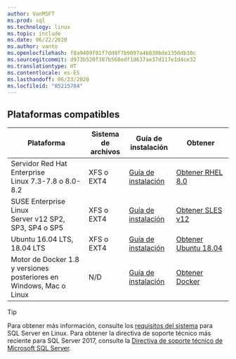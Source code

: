 ```yaml
---
author: VanMSFT
ms.prod: sql
ms.technology: linux
ms.topic: include
ms.date: 06/22/2020
ms.author: vanto
ms.openlocfilehash: f8a9409f01f7dd8f7b9097a4b838bde1350db30c
ms.sourcegitcommit: d973b520f387b568edf1d637ae37d117e1d4ce32
ms.translationtype: HT
ms.contentlocale: es-ES
ms.lasthandoff: 06/23/2020
ms.locfileid: "85215784"
---
```

## <a name="supported-platforms"></a>Plataformas compatibles

| Plataforma | Sistema de archivos | Guía de instalación | Obtener |
|-----|-----|-----|-----|
| Servidor Red Hat Enterprise Linux 7.3-7.8 o 8.0-8.2 | XFS o EXT4 | [Guía de instalación](../linux/quickstart-install-connect-red-hat.md) | [Obtener RHEL 8.0](https://access.redhat.com/products/red-hat-enterprise-linux/evaluation) |
| SUSE Enterprise Linux Server v12 SP2, SP3, SP4 o SP5 | XFS o EXT4 | [Guía de instalación](../linux/quickstart-install-connect-suse.md) | [Obtener SLES v12](https://www.suse.com/products/server) |
| Ubuntu 16.04 LTS, 18.04 LTS | XFS o EXT4 | [Guía de instalación](../linux/quickstart-install-connect-ubuntu.md) | [Obtener Ubuntu 18.04](http://releases.ubuntu.com/bionic/) |
| Motor de Docker 1.8 y versiones posteriores en Windows, Mac o Linux | N/D | [Guía de instalación](../linux/quickstart-install-connect-docker.md) | [Obtener Docker](https://www.docker.com/get-started) |

> [!TIP]
> Para obtener más información, consulte los [requisitos del sistema](../linux/sql-server-linux-setup.md#system) para SQL Server en Linux. Para obtener la directiva de soporte técnico más reciente para SQL Server 2017, consulte la [Directiva de soporte técnico de Microsoft SQL Server](https://support.microsoft.com/help/4047326/support-policy-for-microsoft-sql-server).